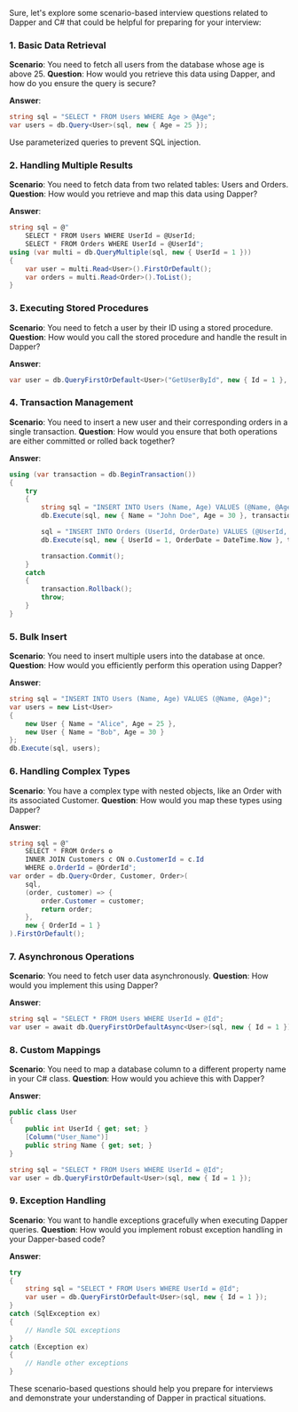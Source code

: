 Sure, let's explore some scenario-based interview questions related to Dapper and C# that could be helpful for preparing for your interview:

### 1. Basic Data Retrieval
**Scenario**: You need to fetch all users from the database whose age is above 25.
**Question**: How would you retrieve this data using Dapper, and how do you ensure the query is secure?

**Answer**:
```csharp
string sql = "SELECT * FROM Users WHERE Age > @Age";
var users = db.Query<User>(sql, new { Age = 25 });
```
Use parameterized queries to prevent SQL injection.

### 2. Handling Multiple Results
**Scenario**: You need to fetch data from two related tables: Users and Orders. 
**Question**: How would you retrieve and map this data using Dapper?

**Answer**:
```csharp
string sql = @"
    SELECT * FROM Users WHERE UserId = @UserId;
    SELECT * FROM Orders WHERE UserId = @UserId";
using (var multi = db.QueryMultiple(sql, new { UserId = 1 }))
{
    var user = multi.Read<User>().FirstOrDefault();
    var orders = multi.Read<Order>().ToList();
}
```

### 3. Executing Stored Procedures
**Scenario**: You need to fetch a user by their ID using a stored procedure.
**Question**: How would you call the stored procedure and handle the result in Dapper?

**Answer**:
```csharp
var user = db.QueryFirstOrDefault<User>("GetUserById", new { Id = 1 }, commandType: CommandType.StoredProcedure);
```

### 4. Transaction Management
**Scenario**: You need to insert a new user and their corresponding orders in a single transaction.
**Question**: How would you ensure that both operations are either committed or rolled back together?

**Answer**:
```csharp
using (var transaction = db.BeginTransaction())
{
    try
    {
        string sql = "INSERT INTO Users (Name, Age) VALUES (@Name, @Age)";
        db.Execute(sql, new { Name = "John Doe", Age = 30 }, transaction);

        sql = "INSERT INTO Orders (UserId, OrderDate) VALUES (@UserId, @OrderDate)";
        db.Execute(sql, new { UserId = 1, OrderDate = DateTime.Now }, transaction);

        transaction.Commit();
    }
    catch
    {
        transaction.Rollback();
        throw;
    }
}
```

### 5. Bulk Insert
**Scenario**: You need to insert multiple users into the database at once.
**Question**: How would you efficiently perform this operation using Dapper?

**Answer**:
```csharp
string sql = "INSERT INTO Users (Name, Age) VALUES (@Name, @Age)";
var users = new List<User>
{
    new User { Name = "Alice", Age = 25 },
    new User { Name = "Bob", Age = 30 }
};
db.Execute(sql, users);
```

### 6. Handling Complex Types
**Scenario**: You have a complex type with nested objects, like an Order with its associated Customer.
**Question**: How would you map these types using Dapper?

**Answer**:
```csharp
string sql = @"
    SELECT * FROM Orders o
    INNER JOIN Customers c ON o.CustomerId = c.Id
    WHERE o.OrderId = @OrderId";
var order = db.Query<Order, Customer, Order>(
    sql,
    (order, customer) => {
        order.Customer = customer;
        return order;
    },
    new { OrderId = 1 }
).FirstOrDefault();
```

### 7. Asynchronous Operations
**Scenario**: You need to fetch user data asynchronously.
**Question**: How would you implement this using Dapper?

**Answer**:
```csharp
string sql = "SELECT * FROM Users WHERE UserId = @Id";
var user = await db.QueryFirstOrDefaultAsync<User>(sql, new { Id = 1 });
```

### 8. Custom Mappings
**Scenario**: You need to map a database column to a different property name in your C# class.
**Question**: How would you achieve this with Dapper?

**Answer**:
```csharp
public class User
{
    public int UserId { get; set; }
    [Column("User_Name")]
    public string Name { get; set; }
}

string sql = "SELECT * FROM Users WHERE UserId = @Id";
var user = db.QueryFirstOrDefault<User>(sql, new { Id = 1 });
```

### 9. Exception Handling
**Scenario**: You want to handle exceptions gracefully when executing Dapper queries.
**Question**: How would you implement robust exception handling in your Dapper-based code?

**Answer**:
```csharp
try
{
    string sql = "SELECT * FROM Users WHERE UserId = @Id";
    var user = db.QueryFirstOrDefault<User>(sql, new { Id = 1 });
}
catch (SqlException ex)
{
    // Handle SQL exceptions
}
catch (Exception ex)
{
    // Handle other exceptions
}
```

These scenario-based questions should help you prepare for interviews and demonstrate your understanding of Dapper in practical situations. 